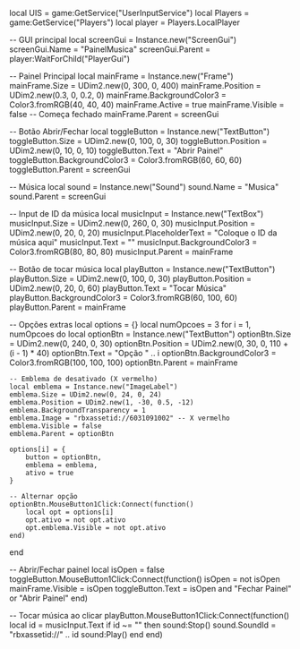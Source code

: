 local UIS = game:GetService("UserInputService")
local Players = game:GetService("Players")
local player = Players.LocalPlayer

-- GUI principal
local screenGui = Instance.new("ScreenGui")
screenGui.Name = "PainelMusica"
screenGui.Parent = player:WaitForChild("PlayerGui")

-- Painel Principal
local mainFrame = Instance.new("Frame")
mainFrame.Size = UDim2.new(0, 300, 0, 400)
mainFrame.Position = UDim2.new(0.3, 0, 0.2, 0)
mainFrame.BackgroundColor3 = Color3.fromRGB(40, 40, 40)
mainFrame.Active = true
mainFrame.Visible = false -- Começa fechado
mainFrame.Parent = screenGui

-- Botão Abrir/Fechar
local toggleButton = Instance.new("TextButton")
toggleButton.Size = UDim2.new(0, 100, 0, 30)
toggleButton.Position = UDim2.new(0, 10, 0, 10)
toggleButton.Text = "Abrir Painel"
toggleButton.BackgroundColor3 = Color3.fromRGB(60, 60, 60)
toggleButton.Parent = screenGui

-- Música
local sound = Instance.new("Sound")
sound.Name = "Musica"
sound.Parent = screenGui

-- Input de ID da música
local musicInput = Instance.new("TextBox")
musicInput.Size = UDim2.new(0, 260, 0, 30)
musicInput.Position = UDim2.new(0, 20, 0, 20)
musicInput.PlaceholderText = "Coloque o ID da música aqui"
musicInput.Text = ""
musicInput.BackgroundColor3 = Color3.fromRGB(80, 80, 80)
musicInput.Parent = mainFrame

-- Botão de tocar música
local playButton = Instance.new("TextButton")
playButton.Size = UDim2.new(0, 100, 0, 30)
playButton.Position = UDim2.new(0, 20, 0, 60)
playButton.Text = "Tocar Música"
playButton.BackgroundColor3 = Color3.fromRGB(60, 100, 60)
playButton.Parent = mainFrame

-- Opções extras
local options = {}
local numOpcoes = 3
for i = 1, numOpcoes do
	local optionBtn = Instance.new("TextButton")
	optionBtn.Size = UDim2.new(0, 240, 0, 30)
	optionBtn.Position = UDim2.new(0, 30, 0, 110 + (i - 1) * 40)
	optionBtn.Text = "Opção " .. i
	optionBtn.BackgroundColor3 = Color3.fromRGB(100, 100, 100)
	optionBtn.Parent = mainFrame

	-- Emblema de desativado (X vermelho)
	local emblema = Instance.new("ImageLabel")
	emblema.Size = UDim2.new(0, 24, 0, 24)
	emblema.Position = UDim2.new(1, -30, 0.5, -12)
	emblema.BackgroundTransparency = 1
	emblema.Image = "rbxassetid://6031091002" -- X vermelho
	emblema.Visible = false
	emblema.Parent = optionBtn

	options[i] = {
		button = optionBtn,
		emblema = emblema,
		ativo = true
	}

	-- Alternar opção
	optionBtn.MouseButton1Click:Connect(function()
		local opt = options[i]
		opt.ativo = not opt.ativo
		opt.emblema.Visible = not opt.ativo
	end)
end

-- Abrir/Fechar painel
local isOpen = false
toggleButton.MouseButton1Click:Connect(function()
	isOpen = not isOpen
	mainFrame.Visible = isOpen
	toggleButton.Text = isOpen and "Fechar Painel" or "Abrir Painel"
end)

-- Tocar música ao clicar
playButton.MouseButton1Click:Connect(function()
	local id = musicInput.Text
	if id ~= "" then
		sound:Stop()
		sound.SoundId = "rbxassetid://" .. id
		sound:Play()
	end
end)

